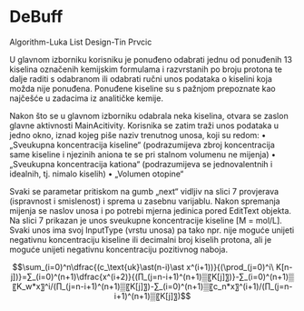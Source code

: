 # DeBuff
Algorithm-Luka List
Design-Tin Prvcic


U glavnom izborniku korisniku je ponuđeno odabrati jednu od ponuđenih 13 kiselina označenih kemijskim formulama i razvrstanih po broju protona te dalje raditi s odabranom ili odabrati ručni unos podataka o kiselini koja možda nije ponuđena. Ponuđene kiseline su s pažnjom prepoznate kao najčešće u zadacima iz analitičke kemije.

Nakon što se u glavnom izborniku odabrala neka kiselina, otvara se zaslon glavne aktivnosti MainAcitivity. Korisnika se zatim traži unos podataka u jedno okno, iznad kojeg piše naziv trenutnog unosa, koji su redom:
•	„Sveukupna koncentracija kiseline“ (podrazumijeva zbroj koncentracija same kiseline i njezinih aniona te se pri stalnom volumenu ne mijenja)
•	„Sveukupna koncentracija kationa“ (podrazumijeva se jednovalentnih i idealnih, tj. nimalo kiselih)
•	„Volumen otopine“

Svaki se parametar pritiskom na gumb „next“ vidljiv na slici 7 provjerava (ispravnost i smislenost) i sprema u zasebnu varijablu. Nakon spremanja mijenja se naslov unosa i po potrebi mjerna jedinica pored EditText objekta. Na slici 7 prikazan je unos sveukupne koncentracije kiseline [M = mol/L]. Svaki unos ima svoj InputType (vrstu unosa) pa tako npr. nije moguće unijeti negativnu koncentraciju kiseline ili decimalni broj kiselih protona, ali je moguće unijeti negativnu koncentraciju pozitivnog naboja.

$$\sum_(i=0)^n\dfrac{(c_\text{uk}\ast(n-i)\ast x^(i+1))}{(\prod_(j=0)^i\ K[n-j])}=∑_(i=0)^(n+1)\dfrac{x^(i+2)}{(∏_(j=n-i+1)^(n+1)▒〖K[j]〗)}-∑_(i=0)^(n+1)▒〖K_w*x〗^i/(∏_(j=n-i+1)^(n+1)▒〖K[j]〗)-∑_(i=0)^(n+1)▒〖c_n*x〗^(i+1)/(∏_(j=n-i+1)^(n+1)▒〖K[j]〗)$$
